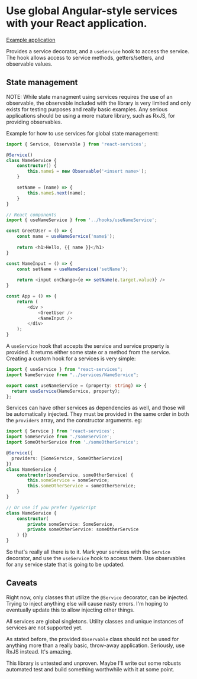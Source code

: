 # Use global Angular-style services with your React application.

[Example application](https://github.com/gregoriB/example-react-services-app)

Provides a service decorator, and a `useService` hook to access the service.  The hook allows access to service methods, getters/setters, and observable values.

## State management
 
NOTE: While state managment using services requires the use of an observable, the observable included with the library is very limited and only exists for testing purposes and really basic examples.  Any serious applications should be using a more mature library, such as RxJS, for providing observables.

Example for how to use services for global state management:

```typescript
import { Service, Observable } from 'react-services';

@Service()
class NameService {
    constructor() {
        this.name$ = new Observable('<insert name>');
    }

    setName = (name) => {
        this.name$.next(name);
    }
}

// React components
import { useNameService } from '../hooks/useNameService';

const GreetUser = () => {
    const name = useNameService('name$');
    
    return <h1>Hello, {{ name }}</h1>
}

const NameInput = () => {
    const setName = useNameService('setName');
    
    return <input onChange={e => setName(e.target.value)} />
}

const App = () => {
    return (
        <div >
            <GreetUser />
            <NameInput />
        </div>
    );
}
```


A `useService` hook that accepts the service and service property is provided. It returns either some state or a method from the service.  Creating a custom hook for a services is very simple:

```typescript
import { useService } from "react-services";
import NameService from "../services/NameService";

export const useNameService = (property: string) => {
  return useService(NameService, property);
};

```


Services can have other services as dependencies as well, and those will be automatically injected.  They must be provided in the same order in both the `providers` array, and the constructor arguments.  eg:

```typescript
import { Service } from 'react-services';
import SomeService from './someService';
import SomeOtherService from './someOtherService';

@Service({
  providers: [SomeService, SomeOtherService]
})
class NameService {
    constructor(someService, someOtherService) {
        this.someService = someService;
        this.someOtherService = someOtherService;
    }
}

// Or use if you prefer TypeScript
class NameService {
    constructor(
        private someService: SomeService, 
        private someOtherService: someOtherService
    ) {}
}
```


So that's really all there is to it.  Mark your services with the `Service` decorator, and use the `useService` hook to access them.  Use observables for any service state that is going to be updated.

## Caveats

Right now, only classes that utilize the `@Service` decorator, can be injected.  Trying to inject anything else will cause nasty errors.  I'm hoping to eventually update this to allow injecting other things.

All services are global singletons.  Utility classes and unique instances of services are not supported yet.

As stated before, the provided `Observable` class should not be used for anything more than a really basic, throw-away application.  Seriously, use RxJS instead.  It's amazing.

This library is untested and unproven.  Maybe I'll write out some robusts automated test and build something worthwhile with it at some point.
